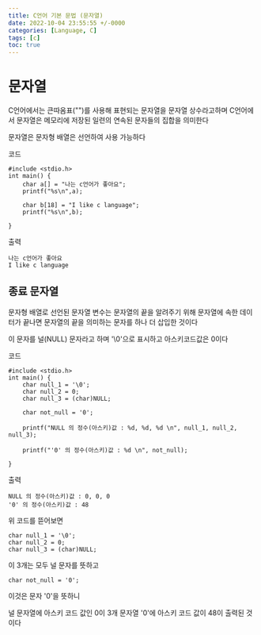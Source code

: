 ```yaml
---
title: C언어 기본 문법 (문자열)
date: 2022-10-04 23:55:55 +/-0000
categories: [Language, C]
tags: [c]
toc: true
---
```


# 문자열

C언어에서는 큰따옴표("")를 사용해 표현되는 문자열을 문자열 상수라고하며 C언어에서 문자열은 메모리에 저장된 일련의 연속된 문자들의 집합을 의미한다

문자열은 문자형 배열은 선언하여 사용 가능하다

코드
~~~
#include <stdio.h> 
int main() {
    char a[] = "나는 c언어가 좋아요";
    printf("%s\n",a);

    char b[18] = "I like c language";
    printf("%s\n",b);
   
}
~~~
출력
~~~
나는 c언어가 좋아요
I like c language
~~~

## 종료 문자열

문자형 배열로 선언된 문자열 변수는 문자열의 끝을 알려주기 위해 문자열에 속한 데이터가 끝나면 문자열의 끝을 의미하는 문자를 하나 더 삽입한 것이다

이 문자를 널(NULL) 문자라고 하며
'\0'으로 표시하고 아스키코드값은 0이다

코드
~~~
#include <stdio.h>
int main() {
    char null_1 = '\0';
    char null_2 = 0;
    char null_3 = (char)NULL; 

    char not_null = '0';

    printf("NULL 의 정수(아스키)값 : %d, %d, %d \n", null_1, null_2, null_3);

    printf("'0' 의 정수(아스키)값 : %d \n", not_null);

}
~~~
출력
~~~
NULL 의 정수(아스키)값 : 0, 0, 0
'0' 의 정수(아스키)값 : 48
~~~

위 코드를 뜯어보면

~~~
char null_1 = '\0';
char null_2 = 0;
char null_3 = (char)NULL; 
~~~

이 3개는 모두 널 문자를 뜻하고

~~~
char not_null = '0';
~~~
이것은 문자 '0'을 뜻하니

널 문자열에 아스키 코드 값인 0이 3개
문자열 '0'에 아스키 코드 값이 48이 출력된 것이다
